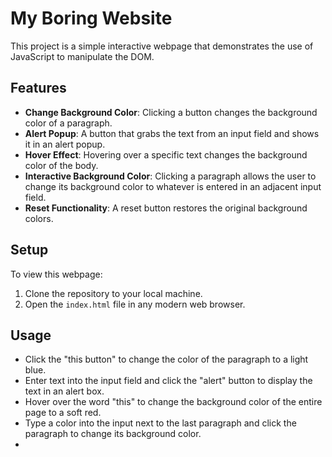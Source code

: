 # My Boring Website

This project is a simple interactive webpage that demonstrates the use of JavaScript to manipulate the DOM.

## Features

- **Change Background Color**: Clicking a button changes the background color of a paragraph.
- **Alert Popup**: A button that grabs the text from an input field and shows it in an alert popup.
- **Hover Effect**: Hovering over a specific text changes the background color of the body.
- **Interactive Background Color**: Clicking a paragraph allows the user to change its background color to whatever is entered in an adjacent input field.
- **Reset Functionality**: A reset button restores the original background colors.

## Setup

To view this webpage:

1. Clone the repository to your local machine.
2. Open the `index.html` file in any modern web browser.

## Usage

- Click the "this button" to change the color of the paragraph to a light blue.
- Enter text into the input field and click the "alert" button to display the text in an alert box.
- Hover over the word "this" to change the background color of the entire page to a soft red.
- Type a color into the input next to the last paragraph and click the paragraph to change its background color.
-
